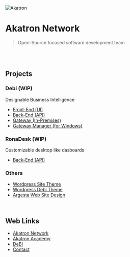 ![Akatron](http://www.akatron.net/wp-content/themes/akatron-theme/assets/img/akt-icon.png)

# Akatron Network
> Open-Source focused software development team
<br />
<br />

## Projects
### Debi (WIP)
Designable Business Intelligence
- [Front-End (UI)](https://github.com/Akatron-Network/Debi-Frontend)
- [Back-End (API)](https://github.com/Akatron-Network/Debi-API)
- [Gateway (In-Premises)](https://github.com/Akatron-Network/Debi-Gateway)
- [Gateway Manager (for Windows)](https://github.com/Akatron-Network/Debi-GateManager)

### RonaDesk (WIP)
Customizable desktop like dasboards
- [Back-End (API)](https://github.com/Akatron-Network/RonaDesk-API)

### Others
- [Wordpress Site Theme](https://github.com/Akatron-Network/Wordpress-Akatron-WebTheme)
- [Wordpress Debi Theme](https://github.com/Akatron-Network/Wordpress-Debi-Theme)
- [Argesta Web Site Design](https://github.com/Akatron-Network/Argesta-Website)

<br />

## Web Links
- [Akatron Network](http://akatron.net)
- [Akatron Academy](http://akatron.net/category/academy/)
- [DeBI](http://debi.akatron.net)
- [Contact](http://www.akatron.net/contact)

<!--

## Hi there 👋

**Here are some ideas to get you started:**

🙋‍♀️ A short introduction - what is your organization all about?
🌈 Contribution guidelines - how can the community get involved?
👩‍💻 Useful resources - where can the community find your docs? Is there anything else the community should know?
🍿 Fun facts - what does your team eat for breakfast?
🧙 Remember, you can do mighty things with the power of [Markdown](https://docs.github.com/github/writing-on-github/getting-started-with-writing-and-formatting-on-github/basic-writing-and-formatting-syntax)
-->
